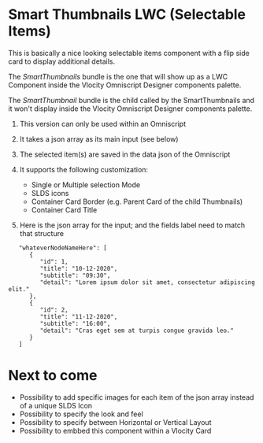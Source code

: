 # Smart Thumbnails LWC (Selectable Items)

This is basically a nice looking selectable items component with a flip side card to display additional details.

The _SmartThumbnails_ bundle is the one that will show up as a LWC Component inside the Vlocity Omniscript Designer components palette.

The _SmartThumbnail_ bundle is the child called by the SmartThumbnails and it won't display inside the Vlocity Omniscript Designer components palette.

1. This version can only be used within an Omniscript
2. It takes a json array as its main input (see below)
3. The selected item(s) are saved in the data json of the Omniscript
4. It supports the following customization:

   + Single or Multiple selection Mode
   + SLDS icons
   + Container Card Border (e.g. Parent Card of the child Thumbnails)
   + Container Card Title

5. Here is the json array for the input; and the fields label need to match that structure
```
   "whateverNodeNameHere": [
      {
         "id": 1,
         "title": "10-12-2020",
         "subtitle": "09:30",
         "detail": "Lorem ipsum dolor sit amet, consectetur adipiscing elit."
      },
      {
         "id": 2,
         "title": "11-12-2020",
         "subtitle": "16:00",
         "detail": "Cras eget sem at turpis congue gravida leo."
      }
   ]
```
# Next to come

   + Possibility to add specific images for each item of the json array instead of a unique SLDS Icon
   + Possibility to specify the look and feel
   + Possibility to specify between Horizontal or Vertical Layout
   + Possibility to embbed this component within a Vlocity Card
